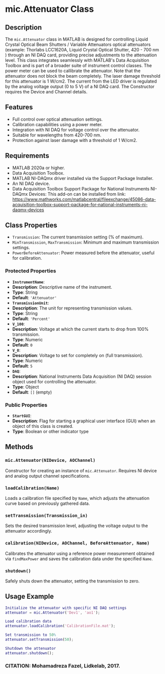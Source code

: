# mic.Attenuator Class

## Description
The `mic.Attenuator` class in MATLAB is designed for controlling Liquid Crystal Optical Beam Shutters / Variable Attenuators
optical attenuators (example: Thorlabs LCC1620A, Liquid Crystal Optical Shutter, 420 - 700 nm ) through an
NI DAQ card, providing precise adjustments to the attenuation level. This class integrates
seamlessly with MATLAB's Data Acquisition Toolbox and is part of a broader suite of instrument control classes.
The power meter can be used to callibrate the attenuator.
Note that the attenuator does not block the beam completely. The laser damage threshold for this
attenuator is 1 W/cm2. The current from the LED driver
is regulated by the analog voltage output (0 to 5 V) of a NI DAQ card. The Constructor requires the Device and Channel details.

## Features
- Full control over optical attenuation settings.
- Calibration capabilities using a power meter.
- Integration with NI DAQ for voltage control over the attenuator.
- Suitable for wavelengths from 420-700 nm.
- Protection against laser damage with a threshold of 1 W/cm2.

## Requirements
- MATLAB 2020a or higher.
- Data Acquisition Toolbox.
- MATLAB NI-DAQmx driver installed via the Support Package Installer.
- An NI DAQ device.
- Data Acquisition Toolbox Support Package for National Instruments
NI-DAQmx Devices: This add-on can be installed from link:
https://www.mathworks.com/matlabcentral/fileexchange/45086-data-acquisition-toolbox-support-package-for-national-instruments-ni-daqmx-devices

## Class Properties
- `Transmission`: The current transmission setting (% of maximum).
- `MinTransmission`, `MaxTransmission`: Minimum and maximum transmission settings.
- `PowerBeforeAttenuator`: Power measured before the attenuator, useful for calibration.

### Protected Properties
- **`InstrumentName`**:
- **Description**: Descriptive name of the instrument.
- **Type**: String
- **Default**: `'Attenuator'`
- **`TransmissionUnit`**:
- **Description**: The unit for representing transmission values.
- **Type**: String
- **Default**: `'Percent'`
- **`V_100`**:
- **Description**: Voltage at which the current starts to drop from 100% transmission.
- **Type**: Numeric
- **Default**: `0`
- **`V_0`**:
- **Description**: Voltage to set for completely on (full transmission).
- **Type**: Numeric
- **Default**: `5`
- **`DAQ`**:
- **Description**: National Instruments Data Acquisition (NI DAQ) session object used for controlling the attenuator.
- **Type**: Object
- **Default**: `[]` (empty)

### Public Properties
- **`StartGUI`**:
- **Description**: Flag for starting a graphical user interface (GUI) when an object of this class is created.
- **Type**: Boolean or other indicator type

## Methods
### `mic.Attenuator(NIDevice, AOChannel)`
Constructor for creating an instance of `mic.Attenuator`. Requires NI device and analog output channel specifications.

### `loadCalibration(Name)`
Loads a calibration file specified by `Name`, which adjusts the attenuation curve based on previously gathered data.

### `setTransmission(Transmission_in)`
Sets the desired transmission level, adjusting the voltage output to the attenuator accordingly.

### `calibration(NIDevice, AOChannel, BeforeAttenuator, Name)`
Calibrates the attenuator using a reference power measurement obtained via `findMaxPower` and saves the calibration data under the specified `Name`.

### `shutdown()`
Safely shuts down the attenuator, setting the transmission to zero.

## Usage Example
```matlab
Initialize the attenuator with specific NI DAQ settings
attenuator = mic.Attenuator('Dev1', 'ao1');

Load calibration data
attenuator.loadCalibration('CalibrationFile.mat');

Set transmission to 50%
attenuator.setTransmission(50);

Shutdown the attenuator
attenuator.shutdown();
```
### CITATION: Mohamadreza Fazel, Lidkelab, 2017.

